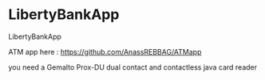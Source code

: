 # LibertyBankApp
LibertyBankApp

ATM app here : https://github.com/AnassREBBAG/ATMapp

you need a Gemalto Prox-DU dual contact and contactless java card reader
